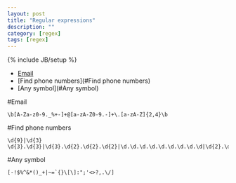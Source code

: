 ```yaml
---
layout: post
title: "Regular expressions"
description: ""
category: [regex]
tags: [regex]
---
```

{% include JB/setup %}

- [Email](#Email)
- [Find phone numbers](#Find phone numbers)
- [Any symbol](#Any symbol)

#Email

    \b[A-Za-z0-9._%+-]+@[a-zA-Z0-9.-]+\.[a-zA-Z]{2,4}\b

#Find phone numbers

    \d{9}|\d{3} \d{3}.\d{3}|\d{3}.\d{2}.\d{2}.\d{2}|\d.\d.\d.\d.\d.\d.\d.\d.\d|\d{2}.\d{3}.\d{2}.\d{2}

#Any symbol

    [-!$%^&*()_+|~=`{}\[\]:";'<>?,.\/]